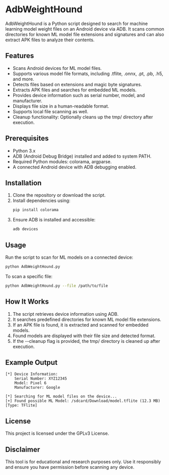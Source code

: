 # AdbWeightHound

AdbWeightHound is a Python script designed to search for machine learning model weight files on an Android device via ADB. It scans common directories for known ML model file extensions and signatures and can also extract APK files to analyze their contents.

## Features
- Scans Android devices for ML model files.
- Supports various model file formats, including .tflite, .onnx, .pt, .pb, .h5, and more.
- Detects files based on extensions and magic byte signatures.
- Extracts APK files and searches for embedded ML models.
- Provides device information such as serial number, model, and manufacturer.
- Displays file size in a human-readable format.
- Supports local file scanning as well.
- Cleanup functionality: Optionally cleans up the tmp/ directory after execution.

## Prerequisites
- Python 3.x
- ADB (Android Debug Bridge) installed and added to system PATH.
- Required Python modules: colorama, argparse.
- A connected Android device with ADB debugging enabled.

## Installation
1. Clone the repository or download the script.
2. Install dependencies using:
   ```bash
   pip install colorama
   ```
3. Ensure ADB is installed and accessible:
   ```bash
   adb devices
   ```

## Usage
Run the script to scan for ML models on a connected device:
```bash
python AdbWeightHound.py
```

To scan a specific file:
```bash
python AdbWeightHound.py --file /path/to/file
```

## How It Works
1. The script retrieves device information using ADB.
2. It searches predefined directories for known ML model file extensions.
3. If an APK file is found, it is extracted and scanned for embedded models.
4. Found models are displayed with their file size and detected format.
5. If the --cleanup flag is provided, the tmp/ directory is cleaned up after execution.

## Example Output
```
[*] Device Information:
    Serial Number: XYZ12345
    Model: Pixel 6
    Manufacturer: Google

[*] Searching for ML model files on the device...
[+] Found possible ML Model: /sdcard/Download/model.tflite (12.3 MB) [Type: TFlite]
```

## License
This project is licensed under the GPLv3 License.

## Disclaimer
This tool is for educational and research purposes only. Use it responsibly and ensure you have permission before scanning any device.
